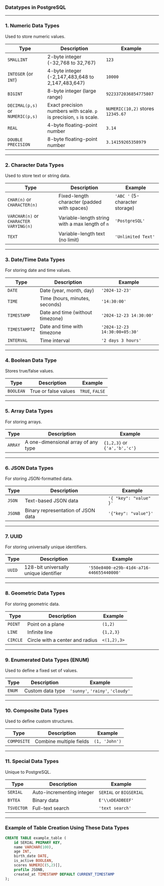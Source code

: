 ### Datatypes in PostgreSQL
---

### **1. Numeric Data Types**
Used to store numeric values.

| **Type**       | **Description**                        | **Example**       |
|----------------|---------------------------------------|-------------------|
| `SMALLINT`     | 2-byte integer (-32,768 to 32,767)    | `123`             |
| `INTEGER` (or `INT`) | 4-byte integer (-2,147,483,648 to 2,147,483,647) | `10000` |
| `BIGINT`       | 8-byte integer (large range)          | `9223372036854775807` |
| `DECIMAL(p,s)` or `NUMERIC(p,s)` | Exact precision numbers with scale. `p` is precision, `s` is scale. | `NUMERIC(10,2)` stores `12345.67` |
| `REAL`         | 4-byte floating-point number          | `3.14`            |
| `DOUBLE PRECISION` | 8-byte floating-point number      | `3.14159265358979`|

---

### **2. Character Data Types**
Used to store text or string data.

| **Type**          | **Description**                      | **Example**     |
|-------------------|-------------------------------------|-----------------|
| `CHAR(n)` or `CHARACTER(n)` | Fixed-length character (padded with spaces) | `'ABC '` (5-character storage) |
| `VARCHAR(n)` or `CHARACTER VARYING(n)` | Variable-length string with a max length of `n` | `'PostgreSQL'` |
| `TEXT`            | Variable-length text (no limit)     | `'Unlimited Text'` |

---

### **3. Date/Time Data Types**
For storing date and time values.

| **Type**         | **Description**                     | **Example**             |
|------------------|------------------------------------|------------------------|
| `DATE`           | Date (year, month, day)           | `'2024-12-23'`         |
| `TIME`           | Time (hours, minutes, seconds)    | `'14:30:00'`           |
| `TIMESTAMP`      | Date and time (without timezone)  | `'2024-12-23 14:30:00'` |
| `TIMESTAMPTZ`    | Date and time with timezone       | `'2024-12-23 14:30:00+05:30'` |
| `INTERVAL`       | Time interval                    | `'2 days 3 hours'`     |

---

### **4. Boolean Data Type**
Stores true/false values.

| **Type**  | **Description**      | **Example** |
|-----------|----------------------|-------------|
| `BOOLEAN` | True or false values | `TRUE`, `FALSE` |

---

### **5. Array Data Types**
For storing arrays.

| **Type**      | **Description**         | **Example**          |
|---------------|------------------------|----------------------|
| `ARRAY`       | A one-dimensional array of any type | `{1,2,3}` or `{'a','b','c'}` |

---

### **6. JSON Data Types**
For storing JSON-formatted data.

| **Type**  | **Description**                     | **Example**                    |
|-----------|------------------------------------|--------------------------------|
| `JSON`    | Text-based JSON data               | `'{ "key": "value" }'`        |
| `JSONB`   | Binary representation of JSON data | `'{"key": "value"}'`          |

---

### **7. UUID**
For storing universally unique identifiers.

| **Type** | **Description**                          | **Example**                     |
|----------|-----------------------------------------|---------------------------------|
| `UUID`   | 128-bit universally unique identifier   | `'550e8400-e29b-41d4-a716-446655440000'` |

---

### **8. Geometric Data Types**
For storing geometric data.

| **Type**  | **Description**          | **Example**             |
|-----------|-------------------------|-------------------------|
| `POINT`   | Point on a plane        | `(1,2)`                |
| `LINE`    | Infinite line           | `{1,2,3}`              |
| `CIRCLE`  | Circle with a center and radius | `<(1,2),3>`          |

---

### **9. Enumerated Data Types (ENUM)**
Used to define a fixed set of values.

| **Type** | **Description** | **Example** |
|----------|----------------|-------------|
| `ENUM`   | Custom data type | `'sunny'`, `'rainy'`, `'cloudy'` |

---

### **10. Composite Data Types**
Used to define custom structures.

| **Type** | **Description**     | **Example**        |
|----------|--------------------|--------------------|
| `COMPOSITE` | Combine multiple fields | `(1, 'John')` |

---

### **11. Special Data Types**
Unique to PostgreSQL.

| **Type**   | **Description**                     | **Example**       |
|------------|-----------------------------------|-------------------|
| `SERIAL`   | Auto-incrementing integer          | `SERIAL` or `BIGSERIAL` |
| `BYTEA`    | Binary data                        | `E'\\xDEADBEEF'`  |
| `TSVECTOR` | Full-text search                   | `'text search'`   |

---

### Example of Table Creation Using These Data Types
```sql
CREATE TABLE example_table (
    id SERIAL PRIMARY KEY,
    name VARCHAR(100),
    age INT,
    birth_date DATE,
    is_active BOOLEAN,
    scores NUMERIC(5,2)[],
    profile JSONB,
    created_at TIMESTAMP DEFAULT CURRENT_TIMESTAMP
);
```
